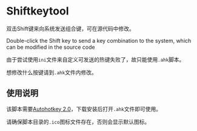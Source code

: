 # Shiftkeytool
双击Shift键来向系统发送组合键，可在源代码中修改。

Double-click the Shift key to send a key combination to the system, which can be modified in the source code

由于尝试使用`ini`文件来自定义可发送的热键失败了，故只能使用`.ahk`脚本。

想修改什么按键请到`.ahk`文件内修改。

## 使用说明

该脚本需要[Autohotkey 2.0](https://www.autohotkey.com/v2/)，下载安装后打开`.ahk`文件即可使用。

请确保脚本目录的`.ico`图标文件存在，否则会显示默认图标。
